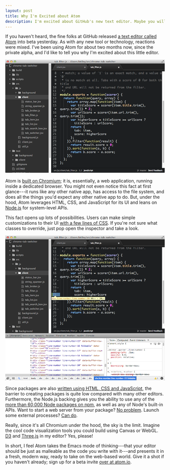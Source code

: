 ```yaml
---
layout: post
title: Why I'm Excited about Atom
description: I'm excited about GitHub's new text editor. Maybe you will be too.
---
```


If you haven't heard, the fine folks at GitHub released [a text editor called Atom](http://atom.io/) into beta yesterday. As with any new tool or technology, reactions were mixed. I've been using Atom for about two months now, since the private alpha, and I'd like to tell you why I'm excited about this little editor.

![Atom Screenshot](/images/atom_screenshot.png)

Atom is [built on Chromium](http://blog.atom.io/2014/02/26/the-nucleus-of-atom.html); it is, essentially, a web application, running inside a dedicated browser. You might not even notice this fact at first glance---it runs like any other native app, has access to the file system, and does all the things you'd expect any other native app to do. But, under the hood, Atom leverages HTML, CSS, and JavaScript for its UI and leans on [Node.js](http://nodejs.org/) for system-level APIs.

This fact opens up lots of possibilities. Users can make simple customizations to their UI [with a few lines of CSS](http://discuss.atom.io/t/atom-is-so-powerful-that-it-blows-my-mind/294). If you're not sure what classes to override, just pop open the inspector and take a look.

![Atom Inspector](/images/atom_inspector_ss.png)

Since packages are also [written using HTML, CSS and JavaScript](https://github.com/atom/fuzzy-finder/), the barrier to creating packages is quite low compared with many other editors. Furthermore, the Node.js backing gives you the ability to use any of the [more than 60,000 Node packages on npm](https://www.npmjs.org/), as well as any of Node's built-in APIs. Want to start a web server from your package? [No problem](http://nodejs.org/api/http.html). Launch some external processes? [Can do](http://nodejs.org/api/child_process.html).

Really, since it's all Chromium under the hood, the sky is the limit. Imagine the cool code visualization tools you could build using Canvas or WebGL. [D3](http://d3js.org/) and [Three.js](http://threejs.org/) in my editor? Yes, please!

In short, I feel Atom takes the Emacs mode of thinking---that your editor should be just as malleable as the code you write with it---and presents it in a fresh, modern way, ready to take on the web-based world. Give it a shot if you haven't already; sign up for a beta invite [over at atom.io](http://atom.io/).

